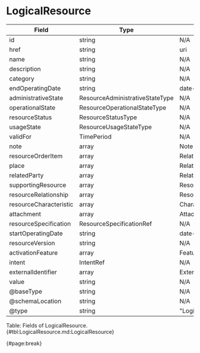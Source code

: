 <!--
    ATTENTION: This file was generated via gradle!
               Do NOT manually edit this file! Any such changes will be overwritten!
-->

# LogicalResource

| Field | Type | Format | Required |
| ------- | ------- | ------- | --- |
| id | string | N/A | No |
| href | string | uri | No |
| name | string | N/A | No |
| description | string | N/A | No |
| category | string | N/A | No |
| endOperatingDate | string | date-time | No |
| administrativeState | ResourceAdministrativeStateType | N/A | No |
| operationalState | ResourceOperationalStateType | N/A | No |
| resourceStatus | ResourceStatusType | N/A | No |
| usageState | ResourceUsageStateType | N/A | No |
| validFor | TimePeriod | N/A | No |
| note | array | Note | No |
| resourceOrderItem | array | RelatedResourceOrderItem | No |
| place | array | RelatedPlaceRef | No |
| relatedParty | array | RelatedPartyRefOrPartyRoleRef | No |
| supportingResource | array | ResourceRefOrValue | No |
| resourceRelationship | array | ResourceRelationship | No |
| resourceCharacteristic | array | Characteristic | No |
| attachment | array | AttachmentOrDocumentRef | No |
| resourceSpecification | ResourceSpecificationRef | N/A | No |
| startOperatingDate | string | date-time | No |
| resourceVersion | string | N/A | No |
| activationFeature | array | Feature | No |
| intent | IntentRef | N/A | No |
| externalIdentifier | array | ExternalIdentifier | No |
| value | string | N/A | No |
| @baseType | string | N/A | No |
| @schemaLocation | string | N/A | No |
| @type | string | "LogicalResource" | Yes |

Table: Fields of LogicalResource. {#tbl:LogicalResource.md:LogicalResource}

{#page:break}
